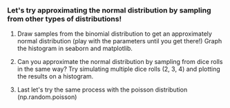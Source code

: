 ### Let's try approximating the normal distribution by sampling from other types of distributions!

1. Draw samples from the binomial distribution to get an approximately normal distribution (play with the parameters until you get there!) Graph the histogram in seaborn and matplotlib.

2. Can you approximate the normal distribution by sampling from dice rolls in the same way? Try simulating multiple dice rolls (2, 3, 4) and plotting the results on a histogram.

3. Last let's try the same process with the poisson distribution (np.random.poisson)